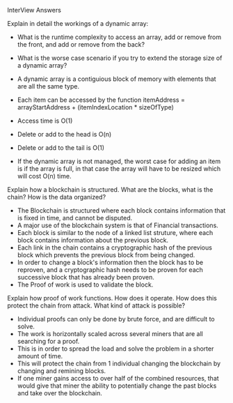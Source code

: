 InterView Answers

Explain in detail the workings of a dynamic array:
* What is the runtime complexity to access an array, add or remove from the front, and add or remove from the back?
* What is the worse case scenario if you try to extend the storage size of a dynamic array?


* A dynamic array is a contiguious block of memory with elements that are all the same type. 
* Each item can be accessed by the function itemAddress = arrayStartAddress + (itemIndexLocation * sizeOfType)
* Access time is O(1)
* Delete or add to the head is O(n)
* Delete or add to the tail is O(1)
* If the dynamic array is not managed, the worst case for adding an item is if the array is full, in that case the array
will have to be resized which will cost O(n) time.

Explain how a blockchain is structured. What are the blocks, what is the chain? How is the data organized?
 
* The Blockchain is structured where each block contains information that is fixed in time, and cannot be disputed.
* A major use of the blockchain system is that of Financial transactions.
* Each block is similar to the node of a linked list struture, where each block contains information about the previous block.
* Each link in the chain contains a cryptographic hash of the previous block which prevents the previous block from being changed.
* In order to change a block's information then the block has to be reproven, and a cryptographic hash needs to be proven for each successive block that has already been proven.
* The Proof of work is used to validate the block. 
 
Explain how proof of work functions. How does it operate. How does this protect the chain from attack. What kind of attack is possible?

* Individual proofs can only be done by brute force, and are difficult to solve.
* The work is horizontally scaled across several miners that are all searching for a proof.
* This is in order to spread the load and solve the problem in a shorter amount of time.
* This will protect the chain from 1 individual changing the blockchain by changing and remining blocks.
* If one miner gains access to over half of the combined resources, that would give that miner the ability to potentially change the past blocks and take over the blockchain.